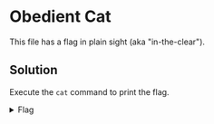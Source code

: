 # Obedient Cat

This file has a flag in plain sight (aka "in-the-clear").


## Solution
Execute the `cat` command to print the flag.

<details>
<summary>Flag</summary>

```
picoCTF{s4n1ty_v3r1f13d_1a94e0f9}
```

</details>
